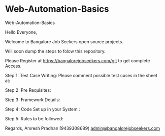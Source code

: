 # Web-Automation-Basics
Web-Automation-Basics

Hello Everyone,

Welcome to Bangalore Job Seekers open source projects.

Will soon dump the steps to folow this repository.


Please Register at https://bangalorejobseekers.com/git to get complete Access.

Step 1: Test Case Writing: Please comment possible test cases in the sheet at: <sheet> 

Step 2: Pre Requisites: <Sheet>

Step 3: Framework Details: <Sheet>

Step 4: Code Set up in your System : <Sheet>

Step 5: Rules to be followed: <Sheet>
  
  
  Regards,
  Amresh Pradhan
  (9439308689)
  admin@bangalorejobseekers.com
